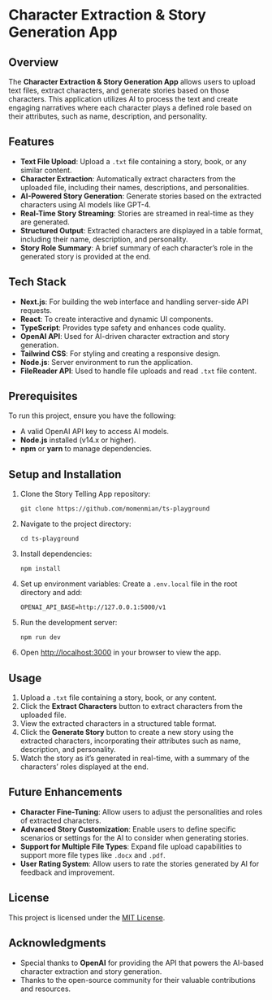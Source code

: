 # Character Extraction & Story Generation App

## Overview
The **Character Extraction & Story Generation App**  allows users to upload text files, extract characters, and generate stories based on those characters. This application utilizes AI to process the text and create engaging narratives where each character plays a defined role based on their attributes, such as name, description, and personality.

## Features
- **Text File Upload**: Upload a `.txt` file containing a story, book, or any similar content.
- **Character Extraction**: Automatically extract characters from the uploaded file, including their names, descriptions, and personalities.
- **AI-Powered Story Generation**: Generate stories based on the extracted characters using AI models like GPT-4.
- **Real-Time Story Streaming**: Stories are streamed in real-time as they are generated.
- **Structured Output**: Extracted characters are displayed in a table format, including their name, description, and personality.
- **Story Role Summary**: A brief summary of each character’s role in the generated story is provided at the end.

## Tech Stack
- **Next.js**: For building the web interface and handling server-side API requests.
- **React**: To create interactive and dynamic UI components.
- **TypeScript**: Provides type safety and enhances code quality.
- **OpenAI API**: Used for AI-driven character extraction and story generation.
- **Tailwind CSS**: For styling and creating a responsive design.
- **Node.js**: Server environment to run the application.
- **FileReader API**: Used to handle file uploads and read `.txt` file content.

## Prerequisites
To run this project, ensure you have the following:

- A valid OpenAI API key to access AI models.
- **Node.js** installed (v14.x or higher).
- **npm** or **yarn** to manage dependencies.

## Setup and Installation

1. Clone the Story Telling App repository:
   ```
   git clone https://github.com/momenmian/ts-playground
   ```

2. Navigate to the project directory:
   ```
   cd ts-playground
   ```

3. Install dependencies:
   ```
   npm install
   ```

4. Set up environment variables:
   Create a `.env.local` file in the root directory and add:
   ```
   OPENAI_API_BASE=http://127.0.0.1:5000/v1
   ```

5. Run the development server:
   ```
   npm run dev
   ```

6. Open [http://localhost:3000](http://localhost:3000) in your browser to view the app.

## Usage
1. Upload a `.txt` file containing a story, book, or any content.
2. Click the **Extract Characters** button to extract characters from the uploaded file.
3. View the extracted characters in a structured table format.
4. Click the **Generate Story** button to create a new story using the extracted characters, incorporating their attributes such as name, description, and personality.
5. Watch the story as it’s generated in real-time, with a summary of the characters’ roles displayed at the end.

## Future Enhancements
- **Character Fine-Tuning**: Allow users to adjust the personalities and roles of extracted characters.
- **Advanced Story Customization**: Enable users to define specific scenarios or settings for the AI to consider when generating stories.
- **Support for Multiple File Types**: Expand file upload capabilities to support more file types like `.docx` and `.pdf`.
- **User Rating System**: Allow users to rate the stories generated by AI for feedback and improvement.

## License
This project is licensed under the [MIT License](https://opensource.org/licenses/MIT).

## Acknowledgments
- Special thanks to **OpenAI** for providing the API that powers the AI-based character extraction and story generation.
- Thanks to the open-source community for their valuable contributions and resources.